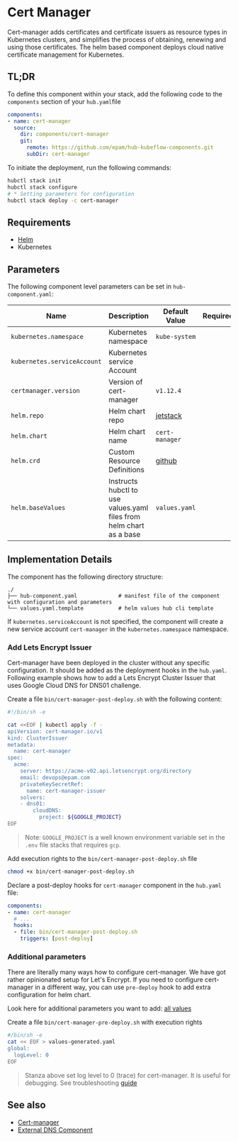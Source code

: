 # Cert Manager

Cert-manager adds certificates and certificate issuers as resource types in Kubernetes clusters, and simplifies the process of obtaining, renewing and using those certificates. 
The helm based component deploys cloud native certificate management for Kubernetes.

## TL;DR

To define this component within your stack, add the following code to the `components` section of your  `hub.yaml`file

```yaml
components:
- name: cert-manager
  source:
    dir: components/cert-manager
    git:
      remote: https://github.com/epam/hub-kubeflow-components.git
      subDir: cert-manager
```

To initiate the deployment, run the following commands:

```bash
hubctl stack init
hubctl stack configure
# * Setting parameters for configuration 
hubctl stack deploy -c cert-manager
```

## Requirements

* [Helm](https://helm.sh/docs/intro/install/)
* Kubernetes

## Parameters

The following component level parameters can be set in `hub-component.yaml`:

| Name                        | Description                                                         | Default Value                                                   | Required |
|-----------------------------|---------------------------------------------------------------------|-----------------------------------------------------------------|:--------:|
| `kubernetes.namespace`      | Kubernetes namespace                                                | `kube-system`                                                   |          |
| `kubernetes.serviceAccount` | Kubernetes service Account                                          |                                                                 |          |
| `certmanager.version`       | Version of cert-manager                                             | `v1.12.4`                                                       |          |
| `helm.repo`                 | Helm chart repo                                                     | [jetstack](https://charts.jetstack.io)                          |          |
| `helm.chart`                | Helm chart name                                                     | `cert-manager`                                                  |          |
| `helm.crd`                  | Custom Resource Definitions                                         | [github](https://github.com/cert-manager/cert-manager/releases) |          |
| `helm.baseValues`           | Instructs hubctl to use values.yaml files from helm chart as a base | `values.yaml`                                                   |          |

## Implementation Details

The component has the following directory structure:

```text
./
├── hub-component.yaml             # manifest file of the component with configuration and parameters
└── values.yaml.template           # helm values hub cli template

```

If `kubernetes.serviceAccount` is not specified, the component will create a new service account `cert-manager` in the `kubernetes.namespace` namespace.

### Add Lets Encrypt Issuer

Cert-manager have been deployed in the cluster without any specific configuration. It should be added as the deployment hooks in the `hub.yaml`. Following example shows how to add a Lets Encrypt Cluster Issuer that uses Google Cloud DNS for DNS01 challenge.

Create a file `bin/cert-manager-post-deploy.sh` with the following content:

```bash
#!/bin/sh -e

cat <<EOF | kubectl apply -f - 
apiVersion: cert-manager.io/v1
kind: ClusterIssuer
metadata:
  name: cert-manager
spec:
  acme:
    server: https://acme-v02.api.letsencrypt.org/directory
    email: devops@epam.com
    privateKeySecretRef:
      name: cert-manager-issuer
    solvers:
    - dns01:
        cloudDNS:
          project: ${GOOGLE_PROJECT}
EOF
```

> Note: `GOOGLE_PROJECT` is a well known environment variable set in the `.env` file stacks that requires `gcp`.

Add execution rights to the `bin/cert-manager-post-deploy.sh` file

```bash
chmod +x bin/cert-manager-post-deploy.sh
```

Declare a post-deploy hooks for `cert-manager` component in the `hub.yaml` file:

```yaml
components:
- name: cert-manager
  # ...
  hooks:
  - file: bin/cert-manager-post-deploy.sh
    triggers: [post-deploy]
```

### Additional parameters

There are literally many ways how to configure cert-manager. We have got rather opinionated setup for Let's Encrypt. If you need to configure cert-manager in a different way, you can use `pre-deploy` hook to add extra configuration for helm chart.

Look here for additional parameters you want to add: [all values]([Title](https://github.com/cert-manager/cert-manager/blob/master/deploy/charts/cert-manager/values.yaml))

Create a file `bin/cert-manager-pre-deploy.sh` with execution rights

```bash
#/bin/sh -e
cat << EOF > values-generated.yaml
global:
  logLevel: 0
EOF
```

> Stanza above set log level to 0 (trace) for cert-manager. It is useful for debugging. See troubleshooting [guide](https://cert-manager.io/docs/troubleshooting//)

## See also

* [Cert-manager](https://cert-manager.io/docs/)
* [External DNS Component](https://github.com/epam/hub-kubeflow-components/tree/develop/external-dns)
